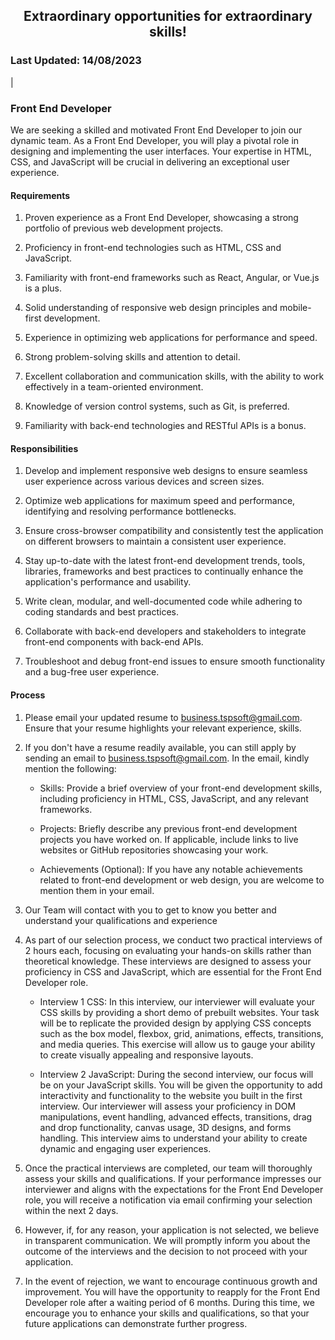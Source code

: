 ## <center>Extraordinary opportunities for extraordinary skills!</center>
### Last Updated: 14/08/2023
|

### Front End Developer

We are seeking a skilled and motivated Front End Developer to join our dynamic team. As a Front End Developer, you will play a pivotal role in designing and implementing the user interfaces. Your expertise in HTML, CSS, and JavaScript will be crucial in delivering an exceptional user experience.

#### Requirements

1. Proven experience as a Front End Developer, showcasing a strong portfolio of previous web development projects.

2. Proficiency in front-end technologies such as HTML, CSS and JavaScript.

3. Familiarity with front-end frameworks such as React, Angular, or Vue.js is a plus.

4. Solid understanding of responsive web design principles and mobile-first development.

5. Experience in optimizing web applications for performance and speed.

6. Strong problem-solving skills and attention to detail.

7. Excellent collaboration and communication skills, with the ability to work effectively in a team-oriented environment.

8. Knowledge of version control systems, such as Git, is preferred.

9. Familiarity with back-end technologies and RESTful APIs is a bonus.

#### Responsibilities

1. Develop and implement responsive web designs to ensure seamless user experience across various devices and screen sizes.

2. Optimize web applications for maximum speed and performance, identifying and resolving performance bottlenecks.

3. Ensure cross-browser compatibility and consistently test the application on different browsers to maintain a consistent user experience.

4. Stay up-to-date with the latest front-end development trends, tools, libraries, frameworks and best practices to continually enhance the application's performance and usability.

5. Write clean, modular, and well-documented code while adhering to coding standards and best practices.

6. Collaborate with back-end developers and stakeholders to integrate front-end components with back-end APIs.

7. Troubleshoot and debug front-end issues to ensure smooth functionality and a bug-free user experience.

#### Process

1. Please email your updated resume to business.tspsoft@gmail.com. Ensure that your resume highlights your relevant experience, skills.

2. If you don't have a resume readily available, you can still apply by sending an email to business.tspsoft@gmail.com. In the email, kindly mention the following:

    - Skills: Provide a brief overview of your front-end development skills, including proficiency in HTML, CSS, JavaScript, and any relevant frameworks.

    - Projects: Briefly describe any previous front-end development projects you have worked on. If applicable, include links to live websites or GitHub repositories showcasing your work.

    - Achievements (Optional): If you have any notable achievements related to front-end development or web design, you are welcome to mention them in your email.

3. Our Team will contact with you to get to know you better and understand your qualifications and experience

4. As part of our selection process, we conduct two practical interviews of 2 hours each, focusing on evaluating your hands-on skills rather than theoretical knowledge. These interviews are designed to assess your proficiency in CSS and JavaScript, which are essential for the Front End Developer role.

    - Interview 1 CSS: In this interview, our interviewer will evaluate your CSS skills by providing a short demo of prebuilt websites. Your task will be to replicate the provided design by applying CSS concepts such as the box model, flexbox, grid, animations, effects, transitions, and media queries. This exercise will allow us to gauge your ability to create visually appealing and responsive layouts.

    - Interview 2 JavaScript: During the second interview, our focus will be on your JavaScript skills. You will be given the opportunity to add interactivity and functionality to the website you built in the first interview. Our interviewer will assess your proficiency in DOM manipulations, event handling, advanced effects, transitions, drag and drop functionality, canvas usage, 3D designs, and forms handling. This interview aims to understand your ability to create dynamic and engaging user experiences.

5. Once the practical interviews are completed, our team will thoroughly assess your skills and qualifications. If your performance impresses our interviewer and aligns with the expectations for the Front End Developer role, you will receive a notification via email confirming your selection within the next 2 days.

6. However, if, for any reason, your application is not selected, we believe in transparent communication. We will promptly inform you about the outcome of the interviews and the decision to not proceed with your application.

7. In the event of rejection, we want to encourage continuous growth and improvement. You will have the opportunity to reapply for the Front End Developer role after a waiting period of 6 months. During this time, we encourage you to enhance your skills and qualifications, so that your future applications can demonstrate further progress.